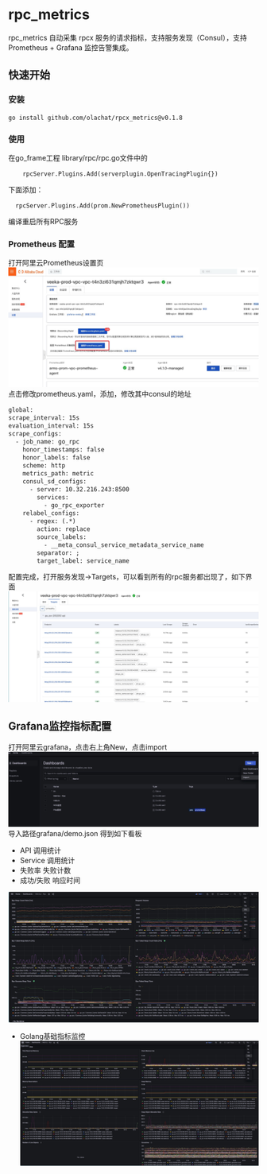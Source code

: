# rpc_metrics

rpc_metrics 自动采集 rpcx 服务的请求指标，支持服务发现（Consul），支持 Prometheus + Grafana 监控告警集成。


## 快速开始

### 安装 

```aiignore
go install github.com/olachat/rpcx_metrics@v0.1.8
```

### 使用
在go_frame工程  library/rpc/rpc.go文件中的
```aiignore
    rpcServer.Plugins.Add(serverplugin.OpenTracingPlugin{})
```
下面添加：
```aiignore
  rpcServer.Plugins.Add(prom.NewPrometheusPlugin())
```
编译重启所有RPC服务

### Prometheus 配置
打开阿里云Prometheus设置页
![Prometheus](prometheus/prometheus.jpg)
点击修改prometheus.yaml，添加，修改其中consul的地址
```aiignore
global:
scrape_interval: 15s
evaluation_interval: 15s
scrape_configs:
  - job_name: go_rpc
    honor_timestamps: false
    honor_labels: false
    scheme: http
    metrics_path: metric
    consul_sd_configs:
      - server: 10.32.216.243:8500
        services:
          - go_rpc_exporter
    relabel_configs:
      - regex: (.*)
        action: replace
        source_labels:
          - __meta_consul_service_metadata_service_name
        separator: ;
        target_label: service_name
```
配置完成，打开服务发现->Targets，可以看到所有的rpc服务都出现了，如下界面
![Prometheus](prometheus/1.jpg)

## Grafana监控指标配置
打开阿里云grafana，点击右上角New，点击import
![Prometheus](grafana/1.jpg)
导入路径grafana/demo.json 得到如下看板

- API 调用统计
- Service 调用统计
- 失败率 失败计数
- 成功/失败 响应时间

![监控面板1](dashboard/1.jpg)
- Golang基础指标监控
![监控面板2](dashboard/2.jpg)